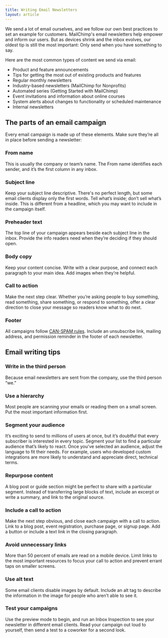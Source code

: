 ```yaml
---
title: Writing Email Newsletters
layout: article
---
```


We send a lot of email ourselves, and we follow our own best practices to set an example for customers. MailChimp's email newsletters help empower and inform our users. But as devices shrink and the inbox evolves, our oldest tip is still the most important: Only send when you have something to say.

Here are the most common types of content we send via email:

- Product and feature announcements
- Tips for getting the most out of existing products and features
- Regular monthly newsletters
- Industry-based newsletters (MailChimp for Nonprofits)
- Automated series (Getting Started with MailChimp)
- Event invitations and information about online courses
- System alerts about changes to functionality or scheduled maintenance
- Internal newsletters

## The parts of an email campaign

Every email campaign is made up of these elements. Make sure they’re all in place before sending a newsletter:

### From name
This is usually the company or team’s name. The From name identifies each sender, and it’s the first column in any inbox.

### Subject line
Keep your subject line descriptive. There's no perfect length, but some email clients display only the first words. Tell what’s inside; don’t sell what’s inside. This is different from a headline, which you may want to include in the campaign itself.

### Preheader text
The top line of your campaign appears beside each subject line in the inbox. Provide the info readers need when they’re deciding if they should open.

### Body copy
Keep your content concise. Write with a clear purpose, and connect each paragraph to your main idea. Add images when they’re helpful.

### Call to action
Make the next step clear. Whether you’re asking people to buy something, read something, share something, or respond to something, offer a clear direction to close your message so readers know what to do next.

### Footer
All campaigns follow [CAN-SPAM rules](http://kb.mailchimp.com/accounts/compliance-tips/terms-of-use-and-anti-spam-requirements-for-campaigns). Include an unsubscribe link, mailing address, and permission reminder in the footer of each newsletter.

## Email writing tips

### Write in the third person
Because email newsletters are sent from the company, use the third person “we.”

### Use a hierarchy
Most people are scanning your emails or reading them on a small screen. Put the most important information first.

### Segment your audience
It’s exciting to send to millions of users at once, but it’s doubtful that every subscriber is interested in every topic. Segment your list to find a particular audience that’s likely to react. Once you've selected an audience, adjust the language to fit their needs. For example, users who developed custom integrations are more likely to understand and appreciate direct, technical terms.

### Repurpose content
A blog post or guide section might be perfect to share with a particular segment. Instead of transferring large blocks of text, include an excerpt or write a summary, and link to the original source.

### Include a call to action
Make the next step obvious, and close each campaign with a call to action. Link to a blog post, event registration, purchase page, or signup page. Add a button or include a text link in the closing paragraph.

### Avoid unnecessary links
More than 50 percent of emails are read on a mobile device. Limit links to the most important resources to focus your call to action and prevent errant taps on smaller screens.

### Use alt text
Some email clients disable images by default. Include an alt tag to describe the information in the image for people who aren’t able to see it.

### Test your campaigns
Use the preview mode to begin, and run an Inbox Inspection to see your newsletter in different email clients. Read your campaign out loud to yourself, then send a test to a coworker for a second look.
